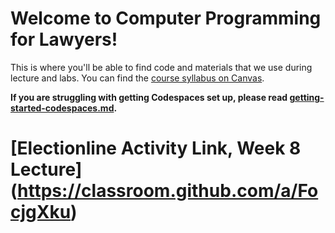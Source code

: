 # Welcome to Computer Programming for Lawyers!
This is where you'll be able to find code and materials that we use during lecture and labs. You can find the [course syllabus on Canvas](https://georgetown.instructure.com/courses/195784/assignments/syllabus).

**If you are struggling with getting Codespaces set up, please read [getting-started-codespaces.md](getting-started-codespaces.md).**

# [Electionline Activity Link, Week 8 Lecture] (https://classroom.github.com/a/FocjgXku)


<!-- ## Instructions for Working with this Repository During Lectures and Labs

In this guide, you will learn how to create a forked repository (essentially, your own private version) from the original course repository in GitHub Codespaces and how to pull changes from the master repository into your forked repository. This helps ensure that your work stays up-to-date with the latest changes made by the instructors.

### Part 1: Creating a Forked Repository from the Original Repository via Codespaces

#### Step 1: Create a GitHub Codespace from the Original Repository

1. Navigate to the [original course repository on GitHub](https://github.com/Computer-Programming-for-Lawyers/Fall-2024).
2. Click the "Code" button, then select "Codespaces" from the dropdown menu.
3. Click "Create codespace on main" (or whatever the default branch is named).
4. GitHub will set up a new Codespace environment for you based on the original course repository.

#### Step 2: Attempt to Commit a Change and Follow Terminal Instructions to Fork

1. Make a small change to any file in the Codespace. For example, you can add a comment or modify a line of code.
2. In the terminal, stage the changes by running:
    `git add .`
3. Next, attempt to commit the changes:
    `git commit -m "commit for fork"`
4. The terminal will ask if you want to proceed with creating a fork. Enter `Y`. This process will automatically point your Codespace to your new fork.

### Part 2: Pulling Changes from the Master Repository into Your Forked Repository

In order to keep your fork up-to-date with the original repository, you have to "pull" changes occassionally. To do that, take the following steps:

* In the terminal, run:

    `git fetch upstream`
    
    This command retrieves the latest changes from the master repository but does not apply them to your branch yet.

* Next, run:

    `git checkout main`

* Finally, merge the changes from the original repository:

    `git merge upstream/main`

* To save your work after class or during a critical juncture, merge the changes back to your fork on GitHub:

    `git add . `
    
    `git commit -m "<your commit message>"`
    
    `git push`

> [!TIP]
> You have to do this regularly in order to stay up to date with changes. In some cases, you may have to resolve conflicting files. Follow on screen instructions and consult online resources (like Stack Overflow) when that happens. If you can't figure it out, reach out for help on Ed. -->
